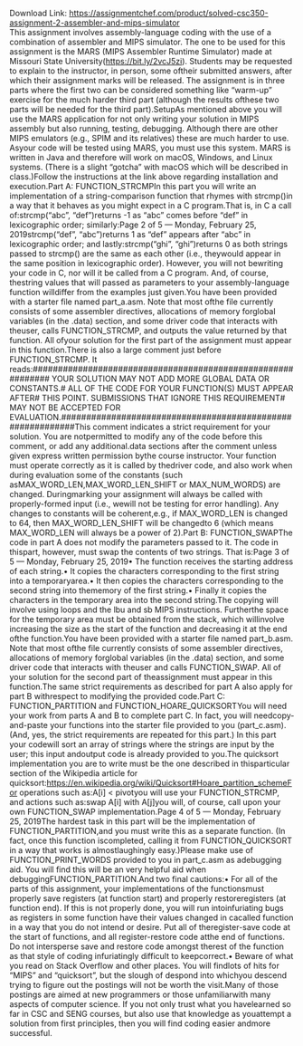 Download Link: https://assignmentchef.com/product/solved-csc350-assignment-2-assembler-and-mips-simulator
<br>
This assignment involves assembly-language coding with the use of a combination  of assembler and MIPS simulator. The one to be used for this assignment is the MARS (MIPS Assembler Runtime Simulator) made at Missouri State University(https://bit.ly/2vcJ5zi). Students may be requested to explain to the instructor, in person, some oftheir submitted answers, after which their assignment marks will be released. The assignment is in three parts where the first two can be considered something  like “warm-up” exercise for the much harder third part (although the results ofthese two parts will be needed for the third part).SetupAs mentioned above you will use the MARS application for not only writing your  solution in MIPS assembly but also running, testing, debugging. Although there are  other MIPS emulators (e.g., SPIM and its relatives) these are much harder to use. Asyour code will be tested using MARS, you must use this system. MARS is written in Java and therefore will work on macOS, Windows, and Linux systems. (There is a slight “gotcha” with macOS which will be described in class.)Follow the instructions at the link above regarding installation and execution.Part A: FUNCTION_STRCMPIn this part you will write an implementation of a string-comparison function that rhymes with strcmp()in a way that it behaves as you might expect in a C program.That is, in C a call of:strcmp(“abc”, “def”)returns -1 as “abc” comes before “def” in lexicographic order; similarly:Page 2 of 5 — Monday, February 25, 2019strcmp(“def”, “abc”)returns 1 as “def” appears after “abc” in lexicographic order; and lastly:strcmp(“ghi”, “ghi”)returns 0 as both strings passed to strcmp() are the same as each other (i.e., theywould appear in the same position in lexicographic order). However, you will not bewriting your code in C, nor will it be called from a C program. And, of course, thestring values that will passed as parameters to your assembly-language function willdiffer from the examples just given.You have been provided with a starter file named part_a.asm. Note that most ofthe file currently consists of some assembler directives, allocations of memory forglobal variables (in the .data) section, and some driver code that interacts with theuser, calls FUNCTION_STRCMP, and outputs the value returned by that function. All ofyour solution for the first part of the assignment must appear in this function.There is also a large comment just before FUNCTION_STRCMP. It reads:############################################################ YOUR SOLUTION MAY NOT ADD MORE GLOBAL DATA OR CONSTANTS.# ALL OF THE CODE FOR YOUR FUNCTION(S) MUST APPEAR AFTER# THIS POINT. SUBMISSIONS THAT IGNORE THIS REQUIREMENT# MAY NOT BE ACCEPTED FOR EVALUATION.###########################################################This comment indicates a strict requirement for your solution. You are notpermitted to modify any of the code before this comment, or add any additional.data sections after the comment unless given express written permission bythe course instructor. Your function must operate correctly as it is called by thedriver code, and also work when during evaluation some of the constants (such asMAX_WORD_LEN,MAX_WORD_LEN_SHIFT or MAX_NUM_WORDS) are changed. Duringmarking your assignment will always be called with properly-formed input (i.e., wewill not be testing for error handling). Any changes to constants will be coherent,e.g., if MAX_WORD_LEN is changed to 64, then MAX_WORD_LEN_SHIFT will be changedto 6 (which means MAX_WORD_LEN will always be a power of 2).Part B: FUNCTION_SWAPThe code in part A does not modify the parameters passed to it. The code in thispart, however, must swap the contents of two strings. That is:Page 3 of 5 — Monday, February 25, 2019• The function receives the starting address of each string.• It copies the characters corresponding to the first string into a temporaryarea.• It then copies the characters corresponding to the second string into thememory of the first string.• Finally it copies the characters in the temporary area into the second string.The copying will involve using loops and the lbu and sb MIPS instructions. Furtherthe space for the temporary area must be obtained from the stack, which willinvolve increasing the size as the start of the function and decreasing it at the end ofthe function.You have been provided with a starter file named part_b.asm. Note that most ofthe file currently consists of some assembler directives, allocations of memory forglobal variables (in the .data) section, and some driver code that interacts with theuser and calls FUNCTION_SWAP. All of your solution for the second part of theassignment must appear in this function.The same strict requirements as described for part A also apply for part B withrespect to modifying the provided code.Part C: FUNCTION_PARTITION and FUNCTION_HOARE_QUICKSORTYou will need your work from parts A and B to complete part C. In fact, you will needcopy-and-paste your functions into the starter file provided to you (part_c.asm).(And, yes, the strict requirements are repeated for this part.) In this part your codewill sort an array of strings where the strings are input by the user; this input andoutput code is already provided to you.The quicksort implementation you are to write must be the one described in thisparticular section of the Wikipedia article for quicksort:https://en.wikipedia.org/wiki/Quicksort#Hoare_partition_schemeFor operations such as:A[i] &lt; pivotyou will use your FUNCTION_STRCMP, and actions such as:swap A[i] with A[j]you will, of course, call upon your own FUNCTION_SWAP implementation.Page 4 of 5 — Monday, February 25, 2019The hardest task in this part will be the implementation of FUNCTION_PARTITION,and you must write this as a separate function. (In fact, once this function iscompleted, calling it from FUNCTION_QUICKSORT in a way that works is almostlaughingly easy.)Please make use of FUNCTION_PRINT_WORDS provided to you in part_c.asm as adebugging aid. You will find this will be an very helpful aid when debuggingFUNCTION_PARTITION.And two final cautions:• For all of the parts of this assignment, your implementations of the functionsmust properly save registers (at function start) and properly restoreregisters (at function end). If this is not properly done, you will run intoinfuriating bugs as registers in some function have their values changed in cacalled function in a way that you do not intend or desire. Put all of theregister-save code at the start of functions, and all register-restore code atthe end of functions. Do not intersperse save and restore code amongst therest of the function as that style of coding infuriatingly difficult to keepcorrect.• Beware of what you read on Stack Overflow and other places. You will findlots of hits for “MIPS” and “quicksort”, but the slough of despond into whichyou descend trying to figure out the postings will not be worth the visit.Many of those postings are aimed at new programmers or those unfamiliarwith many aspects of computer science. If you not only trust what you havelearned so far in CSC and SENG courses, but also use that knowledge as youattempt a solution from first principles, then you will find coding easier andmore successful.